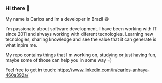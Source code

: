 ### Hi there 👋
My name is Carlos and Im a developer in Brazil :smile:

I'm passionate about software development. I have been working with IT since 2011 and always working with diferent tecnologies. Learning new tecnologies, sharing knowledge and see the value that it can generate is what inpire me.

My repo contains things that I'm working on, studying or just having fun, maybe some of those can help you in some way =)

Feel free to get in touch:
https://www.linkedin.com/in/carlos-anhaya-460a392a/
